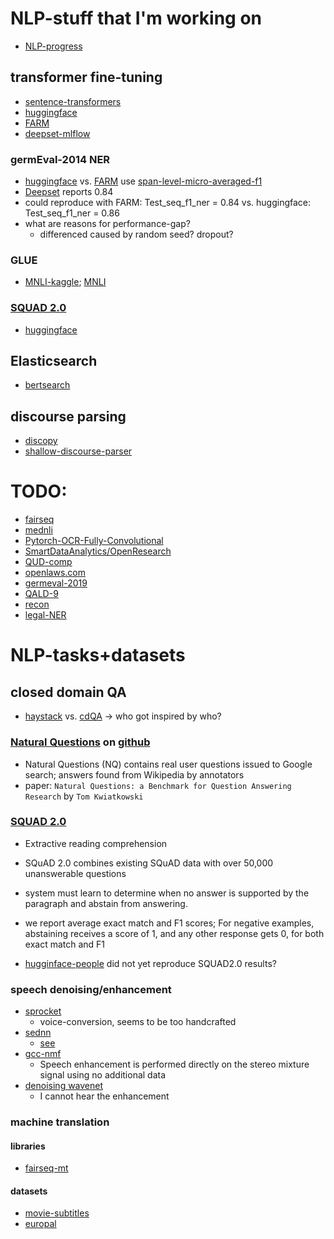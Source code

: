 # NLP-stuff that I'm working on
* [NLP-progress](https://github.com/sebastianruder/NLP-progress)

## transformer fine-tuning
* [sentence-transformers](https://github.com/UKPLab/sentence-transformers)
* [huggingface](https://github.com/huggingface/transformers)
* [FARM](https://github.com/deepset-ai/FARM)
* [deepset-mlflow](https://public-mlflow.deepset.ai/#/)

### germEval-2014 NER 
* [huggingface](https://github.com/huggingface/transformers/blob/7296f1010b6faaf3b1fb409bc5a9ebadcea51973/examples/run_ner.py#L28) vs. [FARM](https://github.com/deepset-ai/FARM/blob/7b60e4ea12c82185196bd6de9c33baeefe8bd75b/farm/metrics.py#L5) use [span-level-micro-averaged-f1](https://github.com/chakki-works/seqeval/blob/445d99798f6969f606dbf5978d936d5a8b33bbd1/seqeval/metrics/sequence_labeling.py#L116)
* [Deepset](https://deepset.ai/german-bert) reports 0.84
* could reproduce with FARM: Test_seq_f1_ner = 0.84 vs. huggingface: Test_seq_f1_ner =  0.86
* what are reasons for performance-gap?
    * differenced caused by random seed? dropout?
    
### GLUE
* [MNLI-kaggle](https://inclass.kaggle.com/c/multinli-matched-open-evaluation/data); [MNLI](https://www.nyu.edu/projects/bowman/multinli/)

### [SQUAD 2.0](https://rajpurkar.github.io/SQuAD-explorer)

* [huggingface](https://huggingface.co/transformers/examples.html#squad)

## Elasticsearch
* [bertsearch](https://github.com/Hironsan/bertsearch)

## discourse parsing
* [discopy](https://github.com/rknaebel/discopy)
* [shallow-discourse-parser](https://github.com/atreyasha/shallow-discourse-parser)

# TODO: 
* [fairseq](https://github.com/pytorch/fairseq)
* [mednli](https://github.com/jgc128/mednli)
* [Pytorch-OCR-Fully-Convolutional](https://github.com/lysecret2/Pytorch-OCR-Fully-Convolutional)
* [SmartDataAnalytics/OpenResearch](https://github.com/SmartDataAnalytics/OpenResearch)
* [QUD-comp](https://github.com/QUD-comp/QUD-comp)
* [openlaws.com](https://openlaws.com/home)
* [germeval-2019](https://www.inf.uni-hamburg.de/en/inst/ab/lt/resources/data/germeval-2019-hmc.html)
* [QALD-9](http://2018.nliwod.org/challenge)
* [recon](https://github.com/DFKI-NLP/recon)
* [legal-NER](https://github.com/openlegaldata/legal-ner)

# NLP-tasks+datasets

## closed domain QA
* [haystack](https://github.com/deepset-ai/haystack) vs. [cdQA](https://github.com/cdqa-suite/cdQA#Evaluating-models) -> who got inspired by who?

### [Natural Questions](https://ai.google.com/research/NaturalQuestions/dataset) on [github](https://github.com/google-research-datasets/natural-questions)
* Natural Questions (NQ) contains real user questions issued to Google search; answers found from Wikipedia by annotators
* paper: `Natural Questions: a Benchmark for Question Answering Research` by `Tom Kwiatkowski`

### [SQUAD 2.0](https://rajpurkar.github.io/SQuAD-explorer/)
* Extractive reading comprehension
* SQuAD 2.0 combines existing SQuAD data with over 50,000 unanswerable questions 
* system must learn to determine when no answer is supported by the paragraph and abstain from answering.
* we report average exact match and F1 scores; For negative examples, abstaining receives a score of 1, and any other response gets 0, for both exact match and F1

* [hugginface-people](https://github.com/huggingface/transformers/issues/947) did not yet reproduce SQUAD2.0 results?

### speech denoising/enhancement

* [sprocket](https://github.com/k2kobayashi/sprocket)
    * voice-conversion, seems to be too handcrafted
* [sednn](https://github.com/yongxuUSTC/sednn)
    * [see](https://github.com/yongxuUSTC/sednn/tree/master/mixture2clean_dnn)
* [gcc-nmf](https://github.com/seanwood/gcc-nmf)
    * Speech enhancement is performed directly on the stereo mixture signal using no additional data
* [denoising wavenet](https://github.com/drethage/speech-denoising-wavenet)
    * I cannot hear the enhancement
    
### machine translation

#### libraries
* [fairseq-mt](https://github.com/pytorch/fairseq/tree/master/examples/translation)
#### datasets
* [movie-subtitles](http://opus.nlpl.eu/OpenSubtitles-v2018.php)
* [europal](https://www.statmt.org/europarl/)